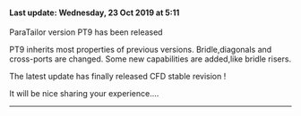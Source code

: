 #### Last update: Wednesday, 23 Oct 2019 at 5:11

ParaTailor version PT9 has been released

PT9 inherits most properties of previous versions. Bridle,diagonals and cross-ports are changed. Some new capabilities are added,like bridle risers.

The latest update has finally released CFD stable revision !

It will be nice sharing your experience....

-----